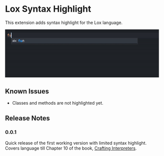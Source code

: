 # Lox Syntax Highlight

This extension adds syntax highlight for the Lox language.

![Example video](/assets/example.gif)

## Known Issues

- Classes and methods are not highlighted yet.

## Release Notes

### 0.0.1

Quick release of the first working version with limited syntax highlight.
Covers language till Chapter 10 of the book, [Crafting Interpreters](https://craftinginterpreters.com/).
